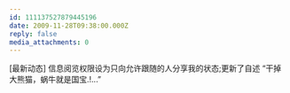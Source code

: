 ```yaml
---
id: 111137527879445196
date: 2009-11-28T09:38:00.000Z
reply: false
media_attachments: 0
---
```


[最新动态] 信息阅览权限设为只向允许跟随的人分享我的状态;更新了自述 “干掉大熊猫，蜗牛就是国宝.!...” ​​​​

